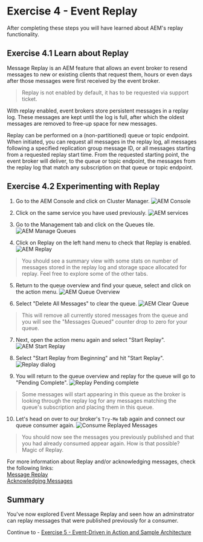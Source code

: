 # Exercise 4 - Event Replay

After completing these steps you will have learned about AEM's replay functionality.

## Exercise 4.1 Learn about Replay

Message Replay is an AEM feature that allows an event broker to resend messages to new or existing clients that request them, hours or even days after those messages were first received by the event broker.

> Replay is not enabled by default, it has to be requested via support ticket.

With replay enabled, event brokers store persistent messages in a replay log. These messages are kept until the log is full, after which the oldest messages are removed to free-up space for new messages.

Replay can be performed on a (non-partitioned) queue or topic endpoint. When initiated, you can request all messages in the replay log, all messages following a specified replication group message ID, or all messages starting from a requested replay start time. From the requested starting point, the event broker will deliver, to the queue or topic endpoint, the messages from the replay log that match any subscription on that queue or topic endpoint.

## Exercise 4.2 Experimenting with Replay

1. Go to the AEM Console and click on Cluster Manager.
![AEM Console](images/AEMCloudConsoleSelectClusterManager.png)

2. Click on the same service you have used previously.
![AEM services](images/ex3-2.png)

3. Go to the Management tab and click on the Queues tile.
![AEM Manage Queues](images/AEMServiceManagement.png)

4. Click on Replay on the left hand menu to check that Replay is enabled.
![AEM Replay](images/AEMReplay.png)

> You should see a summary view with some stats on number of messages stored in the replay log and storage space allocated for replay. Feel free to explore some of the other tabs.

5. Return to the queue overview and find your queue, select and click on the action menu.
![AEM Queue Overview](images/AEMQueueOverview.png)

6. Select "Delete All Messages" to clear the queue.
![AEM Clear Queue](images/AEMQueueOverviewClearMessages.png)

> This will remove all currently stored messages from the queue and you will see the "Messages Queued" counter drop to zero for your queue.

7. Next, open the action menu again and select "Start Replay".
![AEM Start Replay](images/AEMQueueStartReplay.png)

8. Select "Start Replay from Beginning" and hit "Start Replay".
![Replay dialog](images/AEMReplayDialog.png)

9. You will return to the queue overview and replay for the queue will go to "Pending Complete".
![Replay Pending complete](images/ReplayPendingComplete.png)

> Some messages will start appearing in this queue as the broker is looking through the replay log for any messages matching the queue's subscription and placing them in this queue.

10. Let's head on over to our broker's `Try-Me` tab again and connect our queue consumer again.
![Consume Replayed Messages](images/AEMTryMeConsumeReplayedMessages.png)

> You should now see the messages you previously published and that you had already consumed appear again. How is that possible?<br>
Magic of Replay.

For more information about Replay and/or acknowledging messages, check the following links:<br>
[Message Replay](https://docs.solace.com/Overviews/Message-Replay-Overview.htm?Highlight=replay)<br>
[Acknowledging Messages](https://docs.solace.com/Solace-PubSub-Messaging-APIs/API-Developer-Guide/Acknowledging-Messages.htm)

## Summary

You've now explored Event Message Replay and seen how an adminstrator can replay messages that were published previously for a consumer.

Continue to - [Exercise 5 - Event-Driven in Action and Sample Architecture](../ex5/README.md)
